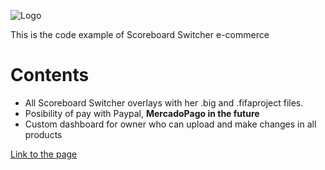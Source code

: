 ![Logo](/public/Logo_2024.ico)

This is the code example of Scoreboard Switcher e-commerce

# Contents
- All Scoreboard Switcher overlays with her .big and .fifaproject files.
- Posibility of pay with Paypal, **MercadoPago in the future**
- Custom dashboard for owner who can upload and make changes in all products





[Link to the page](https://scoreboard-switcher.vercel.app/)
